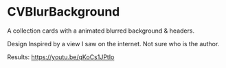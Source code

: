 # CVBlurBackground
A collection cards with a animated blurred background &amp; headers.

Design Inspired by a view I saw on the internet. Not sure who is the author.

Results: 
https://youtu.be/qKoCs1JPtIo
